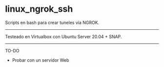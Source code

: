 # linux_ngrok_ssh

Scripts en bash para crear tuneles vía NGROK.

---
Testeado en Virtualbox con Ubuntu Server 20.04 + SNAP.

---
TO-DO
- Probar con un servidor Web
